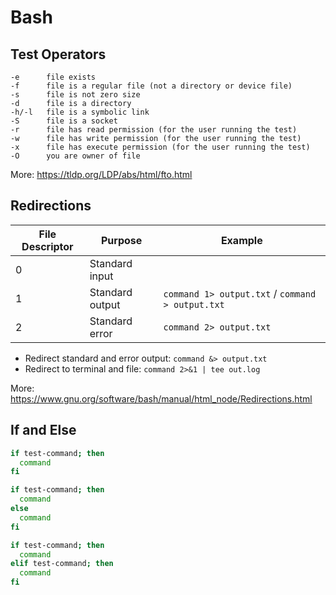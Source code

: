 # Bash

## Test Operators

```
-e      file exists
-f      file is a regular file (not a directory or device file)
-s      file is not zero size
-d      file is a directory
-h/-l   file is a symbolic link
-S      file is a socket
-r      file has read permission (for the user running the test)
-w      file has write permission (for the user running the test)
-x      file has execute permission (for the user running the test)
-O      you are owner of file
```

More: https://tldp.org/LDP/abs/html/fto.html

## Redirections

| File Descriptor | Purpose         | Example                                          |
| --------------- | --------------- | ------------------------------------------------ |
| 0               | Standard input  |                                                  |
| 1               | Standard output | `command 1> output.txt` / `command > output.txt` |
| 2               | Standard error  | `command 2> output.txt`                          |

* Redirect standard and error output: `command &> output.txt`
* Redirect to terminal and file: `command 2>&1 | tee out.log`

More: https://www.gnu.org/software/bash/manual/html_node/Redirections.html

## If and Else

```bash
if test-command; then
  command
fi
```

```bash
if test-command; then
  command
else
  command
fi
```

```bash
if test-command; then
  command
elif test-command; then
  command
fi
```
